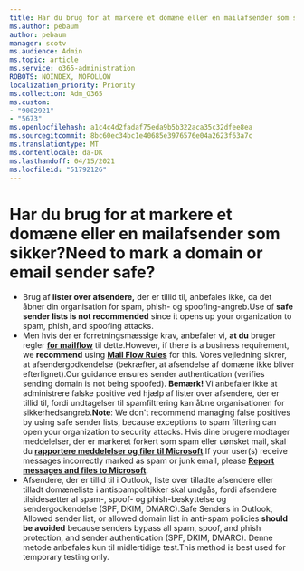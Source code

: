 ```yaml
---
title: Har du brug for at markere et domæne eller en mailafsender som sikker?
ms.author: pebaum
author: pebaum
manager: scotv
ms.audience: Admin
ms.topic: article
ms.service: o365-administration
ROBOTS: NOINDEX, NOFOLLOW
localization_priority: Priority
ms.collection: Adm_O365
ms.custom:
- "9002921"
- "5673"
ms.openlocfilehash: a1c4c4d2fadaf75eda9b5b322aca35c32dfee8ea
ms.sourcegitcommit: 8bc60ec34bc1e40685e3976576e04a2623f63a7c
ms.translationtype: MT
ms.contentlocale: da-DK
ms.lasthandoff: 04/15/2021
ms.locfileid: "51792126"
---
```

# <a name="need-to-mark-a-domain-or-email-sender-safe"></a><span data-ttu-id="ad427-102">Har du brug for at markere et domæne eller en mailafsender som sikker?</span><span class="sxs-lookup"><span data-stu-id="ad427-102">Need to mark a domain or email sender safe?</span></span>

- <span data-ttu-id="ad427-103">Brug af **lister over afsendere,** der er tillid til, anbefales ikke, da det åbner din organisation for spam, phish- og spoofing-angreb.</span><span class="sxs-lookup"><span data-stu-id="ad427-103">Use of **safe sender lists is not recommended** since it opens up your organization to spam, phish, and spoofing attacks.</span></span>
- <span data-ttu-id="ad427-104">Men hvis der er forretningsmæssige krav, anbefaler vi, **at du** bruger regler **[for mailflow](https://docs.microsoft.com/microsoft-365/security/office-365-security/create-safe-sender-lists-in-office-365?view=o365-worldwide#recommended-use-mail-flow-rules)** til dette.</span><span class="sxs-lookup"><span data-stu-id="ad427-104">However, if there is a business requirement, we **recommend** using **[Mail Flow Rules](https://docs.microsoft.com/microsoft-365/security/office-365-security/create-safe-sender-lists-in-office-365?view=o365-worldwide#recommended-use-mail-flow-rules)** for this.</span></span> <span data-ttu-id="ad427-105">Vores vejledning sikrer, at afsendergodkendelse (bekræfter, at afsendelse af domæne ikke bliver efterlignet).</span><span class="sxs-lookup"><span data-stu-id="ad427-105">Our guidance ensures sender authentication (verifies sending domain is not being spoofed).</span></span> <span data-ttu-id="ad427-106">**Bemærk!** Vi anbefaler ikke at administrere falske positive ved hjælp af lister over afsendere, der er tillid til, fordi undtagelser til spamfiltrering kan åbne organisationen for sikkerhedsangreb.</span><span class="sxs-lookup"><span data-stu-id="ad427-106">**Note**: We don't recommend managing false positives by using safe sender lists, because exceptions to spam filtering can open your organization to security attacks.</span></span> <span data-ttu-id="ad427-107">Hvis dine brugere modtager meddelelser, der er markeret forkert som spam eller uønsket mail, skal du **[rapportere meddelelser og filer til Microsoft](https://protection.office.com/reportsubmission)**.</span><span class="sxs-lookup"><span data-stu-id="ad427-107">If your user(s) receive messages incorrectly marked as spam or junk email, please **[Report messages and files to Microsoft](https://protection.office.com/reportsubmission)**.</span></span>
- <span data-ttu-id="ad427-108">Afsendere, der er tillid til i Outlook, liste  over tilladte afsendere eller tilladt domæneliste i antispampolitikker skal undgås, fordi afsendere tilsidesætter al spam-, spoof- og phish-beskyttelse og sendergodkendelse (SPF, DKIM, DMARC).</span><span class="sxs-lookup"><span data-stu-id="ad427-108">Safe Senders in Outlook, Allowed sender list, or allowed domain list in anti-spam policies **should be avoided** because senders bypass all spam, spoof, and phish protection, and sender authentication (SPF, DKIM, DMARC).</span></span> <span data-ttu-id="ad427-109">Denne metode anbefales kun til midlertidige test.</span><span class="sxs-lookup"><span data-stu-id="ad427-109">This method is best used for temporary testing only.</span></span>
